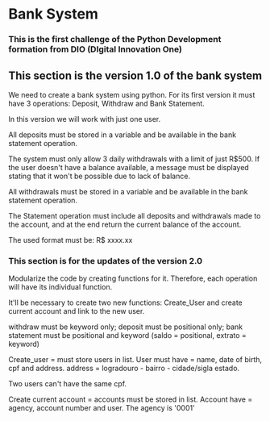 # Bank System

### This is the first challenge of the Python Development formation from DIO (DIgital Innovation One)

## This section is the version 1.0 of the bank system
We need to create a bank system using python. For its first version it must have 3 operations: Deposit, Withdraw and Bank Statement.

In this version we will work with just one user.

All deposits must be stored in a variable and be available in the bank statement operation.

The system must only allow 3 daily withdrawals with a limit of just R$500. If the user doesn't have a balance available, a message must be displayed stating that it won't be possible due to lack of balance.

All withdrawals must be stored in a variable and be available in the bank statement operation.

The Statement operation must include all deposits and withdrawals made to the account, and at the end return the current balance of the account.

The used format must be: R$ xxxx.xx

### This section is for the updates of the version 2.0

Modularize the code by creating functions for it. Therefore, each operation will have its individual function.

It'll be necessary to create two new functions: Create_User and create current account and link to the new user.

withdraw must be keyword only; deposit must be positional only; bank statement must be positional and keyword (saldo = positional, extrato = keyword)

Create_user = must store users in list. User must have = name, date of birth, cpf and address.
address = logradouro - bairro - cidade/sigla estado.

Two users can't have the same cpf.

Create current account = accounts must be stored in list. Account have = agency, account number and user. The agency is '0001' 